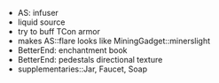 - AS: infuser
- liquid source
- try to buff TCon armor
- makes AS::flare looks like MiningGadget::minerslight
- BetterEnd: enchantment book
- BetterEnd: pedestals directional texture
- supplementaries::Jar, Faucet, Soap
